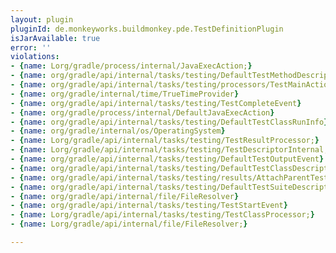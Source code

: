 ```yaml
---
layout: plugin
pluginId: de.monkeyworks.buildmonkey.pde.TestDefinitionPlugin
isJarAvailable: true
error: ''
violations:
- {name: Lorg/gradle/process/internal/JavaExecAction;}
- {name: org/gradle/api/internal/tasks/testing/DefaultTestMethodDescriptor}
- {name: org/gradle/api/internal/tasks/testing/processors/TestMainAction}
- {name: org/gradle/internal/time/TrueTimeProvider}
- {name: org/gradle/api/internal/tasks/testing/TestCompleteEvent}
- {name: org/gradle/process/internal/DefaultJavaExecAction}
- {name: org/gradle/api/internal/tasks/testing/DefaultTestClassRunInfo}
- {name: org/gradle/internal/os/OperatingSystem}
- {name: Lorg/gradle/api/internal/tasks/testing/TestResultProcessor;}
- {name: Lorg/gradle/api/internal/tasks/testing/TestDescriptorInternal;}
- {name: org/gradle/api/internal/tasks/testing/DefaultTestOutputEvent}
- {name: org/gradle/api/internal/tasks/testing/DefaultTestClassDescriptor}
- {name: org/gradle/api/internal/tasks/testing/results/AttachParentTestResultProcessor}
- {name: org/gradle/api/internal/tasks/testing/DefaultTestSuiteDescriptor}
- {name: org/gradle/api/internal/file/FileResolver}
- {name: org/gradle/api/internal/tasks/testing/TestStartEvent}
- {name: Lorg/gradle/api/internal/tasks/testing/TestClassProcessor;}
- {name: Lorg/gradle/api/internal/file/FileResolver;}

---
```

